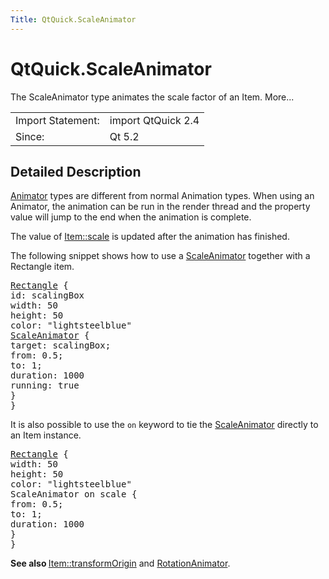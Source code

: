 ```yaml
---
Title: QtQuick.ScaleAnimator
---
```


# QtQuick.ScaleAnimator

<span class="subtitle"></span>
<!-- $$$ScaleAnimator-brief -->
<p>The ScaleAnimator type animates the scale factor of an Item. More...</p>
<!-- @@@ScaleAnimator -->
<table class="alignedsummary">
<tr><td class="memItemLeft rightAlign topAlign"> Import Statement:</td><td class="memItemRight bottomAlign"> import QtQuick 2.4</td></tr><tr><td class="memItemLeft rightAlign topAlign"> Since:</td><td class="memItemRight bottomAlign">  Qt 5.2</td></tr></table><ul>
</ul>
<!-- $$$ScaleAnimator-description -->
<h2 id="details">Detailed Description</h2>
</p>
<p><a href="QtQuick.Animator.md">Animator</a> types are different from normal Animation types. When using an Animator, the animation can be run in the render thread and the property value will jump to the end when the animation is complete.</p>
<p>The value of <a href="QtQuick.Item.md#scale-prop">Item::scale</a> is updated after the animation has finished.</p>
<p>The following snippet shows how to use a <a href="index.html">ScaleAnimator</a> together with a Rectangle item.</p>
<pre class="qml"><span class="type"><a href="QtQuick.Rectangle.md">Rectangle</a></span> {
<span class="name">id</span>: <span class="name">scalingBox</span>
<span class="name">width</span>: <span class="number">50</span>
<span class="name">height</span>: <span class="number">50</span>
<span class="name">color</span>: <span class="string">&quot;lightsteelblue&quot;</span>
<span class="type"><a href="index.html">ScaleAnimator</a></span> {
<span class="name">target</span>: <span class="name">scalingBox</span>;
<span class="name">from</span>: <span class="number">0.5</span>;
<span class="name">to</span>: <span class="number">1</span>;
<span class="name">duration</span>: <span class="number">1000</span>
<span class="name">running</span>: <span class="number">true</span>
}
}</pre>
<p>It is also possible to use the <code>on</code> keyword to tie the <a href="index.html">ScaleAnimator</a> directly to an Item instance.</p>
<pre class="qml"><span class="type"><a href="QtQuick.Rectangle.md">Rectangle</a></span> {
<span class="name">width</span>: <span class="number">50</span>
<span class="name">height</span>: <span class="number">50</span>
<span class="name">color</span>: <span class="string">&quot;lightsteelblue&quot;</span>
ScaleAnimator on <span class="name">scale</span> {
<span class="name">from</span>: <span class="number">0.5</span>;
<span class="name">to</span>: <span class="number">1</span>;
<span class="name">duration</span>: <span class="number">1000</span>
}
}</pre>
<p><b>See also </b><a href="QtQuick.Item.md#transformOrigin-prop">Item::transformOrigin</a> and <a href="QtQuick.RotationAnimator.md">RotationAnimator</a>.</p>
<!-- @@@ScaleAnimator -->
